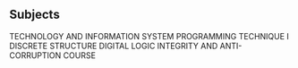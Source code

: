 ## Subjects
TECHNOLOGY AND INFORMATION SYSTEM
PROGRAMMING TECHNIQUE I
DISCRETE STRUCTURE
DIGITAL LOGIC
INTEGRITY AND ANTI-CORRUPTION COURSE
